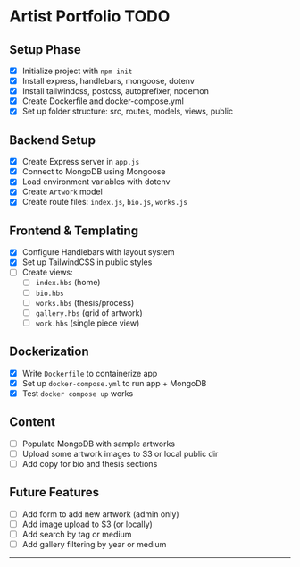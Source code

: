 # Artist Portfolio TODO

## Setup Phase

- [x] Initialize project with `npm init`
- [x] Install express, handlebars, mongoose, dotenv
- [x] Install tailwindcss, postcss, autoprefixer, nodemon
- [x] Create Dockerfile and docker-compose.yml
- [x] Set up folder structure: src, routes, models, views, public

## Backend Setup

- [x] Create Express server in `app.js`
- [x] Connect to MongoDB using Mongoose
- [x] Load environment variables with dotenv
- [x] Create `Artwork` model
- [x] Create route files: `index.js`, `bio.js`, `works.js`

## Frontend & Templating

- [x] Configure Handlebars with layout system
- [x] Set up TailwindCSS in public styles
- [ ] Create views:
  - [ ] `index.hbs` (home)
  - [ ] `bio.hbs`
  - [ ] `works.hbs` (thesis/process)
  - [ ] `gallery.hbs` (grid of artwork)
  - [ ] `work.hbs` (single piece view)

## Dockerization

- [x] Write `Dockerfile` to containerize app
- [x] Set up `docker-compose.yml` to run app + MongoDB
- [x] Test `docker compose up` works

## Content

- [ ] Populate MongoDB with sample artworks
- [ ] Upload some artwork images to S3 or local public dir
- [ ] Add copy for bio and thesis sections

## Future Features

- [ ] Add form to add new artwork (admin only)
- [ ] Add image upload to S3 (or locally)
- [ ] Add search by tag or medium
- [ ] Add gallery filtering by year or medium

---
